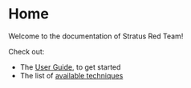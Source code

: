 # Home

Welcome to the documentation of Stratus Red Team!

Check out:

- The [User Guide](./user-guide), to get started
- The list of [available techniques](./Attack%20Techniques)